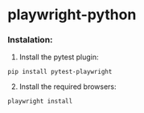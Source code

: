 # playwright-python

### Instalation:
1. Install the pytest plugin:
```
pip install pytest-playwright 
```
2. Install the required browsers:
```
playwright install
```
